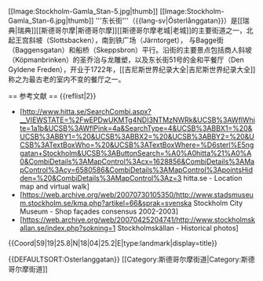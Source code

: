 [[Image:Stockholm-Gamla_Stan-5.jpg|thumb]]
[[Image:Stockholm-Gamla_Stan-6.jpg|thumb]]
'''东长街'''（{{lang-sv|Österlånggatan}}）是[[瑞典|瑞典]][[斯德哥尔摩|斯德哥尔摩]][[斯德哥尔摩老城|老城]]的主要街道之一，北起王宫斜坡（Slottsbacken），南到铁广场（Järntorget）， 与Bagge街（Baggensgatan）和船桥（Skeppsbron）平行。沿街的主要景点包括商人斜坡（Köpmanbrinken）的圣乔治与龙雕塑，以及东长街51号的金和平餐厅（Den Gyldene Freden），开业于1722年，[[吉尼斯世界纪录大全|吉尼斯世界纪录大全]]称之为最古老的室内不变的餐厅之一。

== 参考文献 ==
{{reflist|2}}
* [http://www.hitta.se/SearchCombi.aspx?__VIEWSTATE=%2FwEPDwUKMTg4NDI3NTMzNWRk&UCSB%3AWflWhite=1a1b&UCSB%3AWflPink=4a&SearchType=4&UCSB%3ABBX1=%20&UCSB%3ABBY1=%20&UCSB%3ABBX2=%20&UCSB%3ABBY2=%20&UCSB%3ATextBoxWho=%20&UCSB%3ATextBoxWhere=%D6sterl%E5nggatan+Stockholm&UCSB%3AButtonSearch=%A0%A0hitta%21%A0%A0&CombiDetails%3AMapControl%3Acx=1628856&CombiDetails%3AMapControl%3Acy=6580586&CombiDetails%3AMapControl%3ApointsHidden=%20&CombiDetails%3AMapControl%3Az=3 hitta.se - Location map and virtual walk]
* [https://web.archive.org/web/20070730105350/http://www.stadsmuseum.stockholm.se/kma.php?artikel=66&sprak=svenska Stockholm City Museum - Shop façades consensus 2002-2003]
* [https://web.archive.org/web/20070425204741/http://www.stockholmskallan.se/index.php?sokning=1 Stockholmskällan - Historical photos]

{{Coord|59|19|25.8|N|18|04|25.2|E|type:landmark|display=title}}

{{DEFAULTSORT:Osterlanggatan}}
[[Category:斯德哥尔摩街道|Category:斯德哥尔摩街道]]
